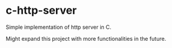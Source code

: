 # c-http-server

Simple implementation of http server in C.

Might expand this project with more functionalities in the future.
